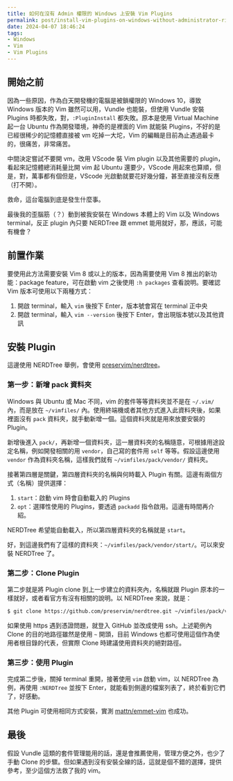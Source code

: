 ```yaml
---
title: 如何在沒有 Admin 權限的 Windows 上安裝 Vim Plugins
permalink: post/install-vim-plugins-on-windows-without-administrator-rights/
date: 2024-04-07 18:46:24
tags:
- Windows
- Vim
- Vim Plugins
---
```


## 開始之前

因為一些原因，作為白天開發機的電腦是被鎖權限的 Windows 10，導致 Windows 版本的 Vim 雖然可以用，Vundle 也能裝，但使用 Vundle 安裝 Plugins 時都失敗，對，`:PluginInstall` 都失敗。原本是使用 Virtual Machine 起一台 Ubuntu 作為開發環境，神奇的是裡面的 Vim 就能裝 Plugins，不好的是已經很稀少的記憶體直接被 vm 吃掉一大坨，Vim 的編輯是目前為止遇過最卡的，很痛苦，非常痛苦。

中間決定嘗試不要開 vm，改用 VScode 裝 Vim plugin 以及其他需要的 plugin，看起來記憶體總消耗量比開 vim 起 Ubuntu 還要少，VScode 用起來也算順，但是，對，萬事都有個但是，VScode 光啟動就要花好幾分鐘，甚至直接沒有反應（打不開）。

救命，這台電腦到底是發生什麼事。

最後我的歪腦筋（？）動到被我安裝在 Windows 本體上的 Vim 以及 Windows terminal，反正 plugin 內只要 NERDTree 跟 emmet 能用就好，那，應該，可能有機會？

## 前置作業

要使用此方法需要安裝 Vim 8 或以上的版本，因為需要使用 Vim 8 推出的新功能：package feature，可在啟動 vim 之後使用 `:h packages` 查看說明。要確認 Vim 版本可使用以下兩種方式：

1. 開啟 terminal，輸入 `vim` 後按下 Enter，版本號會寫在 terminal 正中央
1. 開啟 terminal，輸入 `vim --version` 後按下 Enter，會出現版本號以及其他資訊

## 安裝 Plugin

這邊使用 NERDTree 舉例，會使用 [preservim/nerdtree](https://github.com/preservim/nerdtree)。

### 第一步：新增 pack 資料夾

Windows 與 Ubuntu 或 Mac 不同，vim 的套件等等資料夾並不是在 `~/.vim/` 內，而是放在 `~/vimfiles/` 內。使用終端機或者其他方式進入此資料夾後，如果裡面沒有 `pack` 資料夾，就手動新增一個。這個資料夾就是用來放要安裝的 Plugin。

新增後進入 `pack/`，再新增一個資料夾，這一層資料夾的名稱隨意，可根據用途設定名稱，例如開發相關的用 `vendor`，自己寫的套件用 `self` 等等。假設這邊使用 `vendor` 作為資料夾名稱，這樣我們就有 `~/vimfiles/pack/vendor/` 資料夾。

接著第四層是關鍵，第四層資料夾的名稱與何時載入 Plugin 有關。這邊有兩個方式（名稱）提供選擇：

1. `start`：啟動 vim 時會自動載入的 Plugins
1. `opt`：選擇性使用的 Plugins，要透過 `packadd` 指令啟用。這邊有時間再介紹。

NERDTree 希望能自動載入，所以第四層資料夾的名稱就是 `start`。

好，到這邊我們有了這樣的資料夾：`~/vimfiles/pack/vendor/start/`。可以來安裝 NERDTree 了。

### 第二步：Clone Plugin

第二步就是將 Plugin clone 到上一步建立的資料夾內，名稱就跟 Plugin 原本的一樣就好，或者看官方有沒有相關的說明。以 NERDTree 來說，就是：

```bash
$ git clone https://github.com/preservim/nerdtree.git ~/vimfiles/pack/vendor/start/nerdtree
```

如果使用 https 遇到憑證問題，就登入 GitHub 並改成使用 ssh。上述範例內 Clone 的目的地路徑雖然是使用 `~` 開頭，目前 Windows 也都可使用這個作為使用者根目錄的代表，但實際 Clone 時建議使用資料夾的絕對路徑。

### 第三步：使用 Plugin

完成第二步後，關掉 terminal 重開，接著使用 `vim` 啟動 vim，以 NERDTree 為例，再使用 `:NERDTree` 並按下 Enter，就能看到側邊的檔案列表了，終於看到它們了，好感動。

其他 Plugin 可使用相同方式安裝，實測 [mattn/emmet-vim](https://github.com/mattn/emmet-vim) 也成功。

## 最後

假設 Vundle 這類的套件管理能用的話，還是會推薦使用，管理方便之外，也少了手動 Clone 的步驟。但如果遇到沒有安裝全線的話，這就是個不錯的選擇，提供參考，至少這個方法救了我的 vim。
